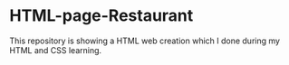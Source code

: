# HTML-page-Restaurant
This repository is showing a HTML web creation which I done during my HTML and CSS learning.
